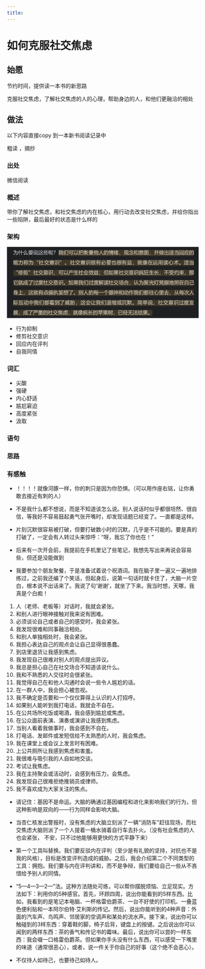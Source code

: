 ```yaml
---
title:
---
```

# 如何克服社交焦虑

## 始愿

节约时间，提供读一本书的新思路

克服社交焦虑，了解社交焦虑的人的心理，帮助身边的人，和他们更融洽的相处



## 做法

以下内容直接copy 到一本新书阅读记录中

粗读 ，摘抄

###  出处

微信阅读

### 概述

带你了解社交焦虑，和社交焦虑的内在核心，用行动去改变社交焦虑，并给你指出一些陷阱，最后最好的状态是什么样的

### 架构

![image-20211008152158539](../../ImgSource/image-20211008152158539.png)

* 行为抑制
* 修剪社交意识
* 回应内在评判
* 自我同情

### 词汇

* 尖酸 
* 强硬
* 内心舒适
* 尴尬窘迫
* 高度紧张
* 汲取

### 语句

### 思路



### 有感触

* ！！！！就像河豚一样，你的刺只是因为你恐惧。（可以用作座右铭，让你勇敢去接近有刺的人）

* 不是我什么都不想说，而是不知道该怎么说。别人说话时似乎都很坦然、很自信，等我好不容易鼓起勇气张开嘴时，却发现话题已经变了。一直都是这样。
* 片刻沉默很容易被打破，但要打破数小时的沉默，几乎是不可能的。要是真的打破了，一定会有人转过头来惊呼：“呀，我忘了你也在！”
* 后来有一次开会前，我提前在手机里记了些笔记，我想先写出来再说会容易些，但还是没能做到
* 我要参加个朋友聚餐，于是准备试着说个祝酒词。我在脑子里一遍又一遍地排练过，之前我还编了个笑话，但起身后，说第一句话时就卡住了，大脑一片空白，根本说不出话来了。我说了句‘谢谢’，就坐了下来。我当时想，天哪，我真是个白痴！

1. 人（老师、老板等）对话时，我就会紧张。
2. 和别人进行眼神接触对我来说有困难。
3. 必须谈论自己或者自己的感受时，我会紧张。
4. 我发现很难和同事融洽相处。
5. 和别人单独相处时，我会紧张。
6. 我担心表达自己的观点会让自己显得很愚蠢。
7. 到店里退货让我感到焦虑。
8. 我发现自己很难对别人的观点提出异议。
9. 我总是担心自己在社交场合不知道该说什么。
10. 我和不熟悉的人交往时会很紧张。
11. 我觉得自己在和他人沟通时会说一些令人尴尬的话。
12. 在一群人中，我会担心被忽视。
13. 我不确定是否要和一个仅仅算得上认识的人打招呼。
14. 如果别人能听到我打电话，我就会不自在。
15. 在公共场所吃饭或喝酒，我会感到尴尬或焦虑。
16. 在公众面前表演、演奏或演讲让我感到焦虑。
17. 当别人看着我做事时，我会感到不自在。
18. 打电话、发邮件或发短信给不太熟悉的人时，我会焦虑。
19. 我在课堂上或会议上发言时有困难。
20. 上公共厕所让我感到焦虑和害羞。
21. 我很难与吸引我的人自如地交谈。
22. 考试让我焦虑。
23. 我在主持聚会或活动时，会感到有压力，会焦虑。
24. 我发现自己很难拒绝推销员或律师。
25. 我不喜欢成为大家关注的焦点。

* 请记住：基因不是命运。大脑的确通过基因编程和进化来影响我们的行为，但这种影响是双向的——行为同样会影响大脑。
* 当杏仁核发出警报时，没有焦虑的大脑立刻派了一辆“消防车”赶往现场，而社交焦虑大脑则派了一个人提着一桶水骑着自行车去扑火。（没有社会焦虑的人也会紧张， 不安，只不过他能够用更快的方式平静下来）
* 第一个工具叫替换。我们要反驳内在评判（至少是有礼貌的坚持，对抗也不是我的风格），目标是改变评判造成的威胁。之后，我会介绍第二个不同类型的工具：拥抱。我们要与内在评判讲和，而不是争辩，我们要给自己一些从不吝惜给予别人的同情。

* “5—4—3—2—”法。这种方法随处可练，可以帮你摆脱烦恼、立足现实。方法如下：利用你的5种感官。首先，环顾四周，说出你能看到的5样东西。比如，我看到的是笔记本电脑、一杯格雷伯爵茶、一台不好使的打印机、一叠蓝色便利贴和一本阿尔伯特·艾利斯的传记。然后，说出你能听到的4种声音：外面的汽车声、鸟鸣声、邻居家的空调声和某处的流水声。接下来，说出你可以触碰到的3样东西：穿着鞋的脚，椅子后背，键盘上的按键。之后说出你可以闻到的两样东西：茶的香气和传记书的霉味。最后，说出你可以尝的一样东西：我会啜一口格雷伯爵茶。但如果你手头没有什么东西，可以感受一下嘴里的味道（通常很恶心），或者，说一件关于你自己的好事（这个绝不会恶心）。
* 不仅待人如待己，也要待己如待人。
